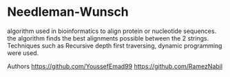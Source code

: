 # Needleman-Wunsch
algorithm used in bioinformatics to align protein or nucleotide sequences. the algorithm finds the best alignments possible between the 2 strings. Techniques such as Recursive depth first traversing, dynamic programming were used.

Authors
https://github.com/YoussefEmad99
https://github.com/RamezNabil
